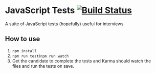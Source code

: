 # JavaScript Tests [![Build Status](https://travis-ci.org/eSynergySolutions/javascript-tests.svg?branch=master)](https://travis-ci.org/eSynergySolutions/javascript-tests)

A suite of JavaScript tests (hopefully) useful for interviews

## How to use
1. `npm install`
2. `npm run test`/`npm run watch`
3. Get the candidate to complete the tests and Karma should watch the files and run the tests on save.
